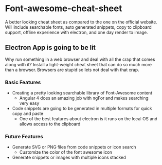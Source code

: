 # Font-awesome-cheat-sheet
A better looking cheat sheet as compared to the one on the official website. Will include searchable fonts, auto generated snippets, copy to clipboard support, offline experience with electron, and one day render to image.

## Electron App is going to be lit
Why run something in a web browser and deal with all the crap that comes along with it? Install a light-weight cheat sheet that can do so much more than a browser. Browsers are stupid so lets not deal with that crap. 

### Basic Features

* Creating a pretty looking searchable library of Font-Awesome content
    * Angular 4 does an amazing job with ngFor and makes searching very easy
* Code snippets are going to be generated in multiple formats for quick copy and paste 
    * One of the best features about electron is it runs on the local OS and allows access to the clipboard


### Future Features

* Generate SVG or PNG files from code snippets or icon search
    * Customize the color of the font awesome icon
* Generate snippets or images with multiple icons stacked
